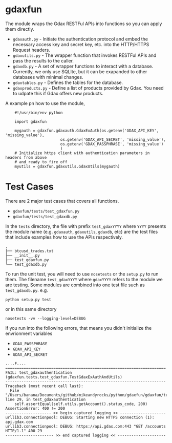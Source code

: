 gdaxfun
=======

The module wraps the Gdax RESTFul APIs into functions so you can apply them directly.

* `gdaxauth.py` - Initiate the authentication protocol and embed the necessary access key
                 and secret key, etc. into the HTTP/HTTPS Request headers.
* `gdaxutils.py` - The wrapper function that invokes RESTFul APIs and pass the results to
                 the caller.
* `gdaxdb.py` - A set of wrapper functions to interact with a database. Currently, we only
                 use SQLIte, but it can be exapanded to other databases with minimal changes.
* `gdaxtables.py` - Defines the tables for the database.
* `gdaxproducts.py` - Define a list of products provided by Gdax. You need to udpate this if
                 Gdax offers new products.

A example pn how to use the module,

```
    #!/usr/bin/env python

    import gdaxfun

    mygauth = gdaxfun.gdaxauth.GdaxExAuth(os.getenv('GDAX_API_KEY', 'missing_value'),
                        os.getenv('GDAX_API_SECRET', 'missing_value'),
                        os.getenv('GDAX_PASSPHRASE', 'missing_value')
                        )
    # Initialize https client with authentication parameters in headers from above
    # and ready to fire off
    myutils = gdaxfun.gdaxutils.GdaxUtils(mygauth)
```


Test Cases
==========

There are 2 major test cases that covers all functions.

* `gdaxfun/tests/test_gdaxfun.py`
* `gdaxfun/tests/test_gdaxdb.py`

In the `tests` directory, the file with prefix `test_gdaxYYYY` where `YYYY` presents the module name
(e.g. `gdaxauth`, `gdaxutils`, `gdaxdb`, etc) are the test files that include examples how to use the APIs respectively.

```
.
├── btcusd_trades.txt
├── __init__.py
├── test_gdaxfun.py
└── test_gdaxdb.py
```

To run the unit test, you will need to use `nosetests` or the `setup.py` to run them.
The filename `test_gdaxYYYY` where `gdaxYYYY` refers to the module we are testing. Some modules
are combined into one test file such as `test_gdaxdb.py`.
e.g.

```
python setup.py test
```

or in this same directory

```
nosetests -vv --logging-level=DEBUG
```

If you run into the following errors, that means you didn't initialize the envrionment variables

* `GDAX_PASSPHRASE`
* `GDAX_API_KEY`
* `GDAX_API_SECRET`

```
....F....
======================================================================
FAIL: test_gdaxauthentication (gdaxfun.tests.test_gdaxfun.TestGdaxExAuthAndUtils)
----------------------------------------------------------------------
Traceback (most recent call last):
  File "/Users/banana/Documents/github/mikeandyrocks/python/gdaxfun/gdaxfun/tests/test_gdaxfun.py", line 29, in test_gdaxauthentication
    self.assertEqual(self.utils.getAccount().status_code, 200)
AssertionError: 400 != 200
-------------------- >> begin captured logging << --------------------
urllib3.connectionpool: DEBUG: Starting new HTTPS connection (1): api.gdax.com
urllib3.connectionpool: DEBUG: https://api.gdax.com:443 "GET /accounts HTTP/1.1" 400 29
--------------------- >> end captured logging << ---------------------
```
